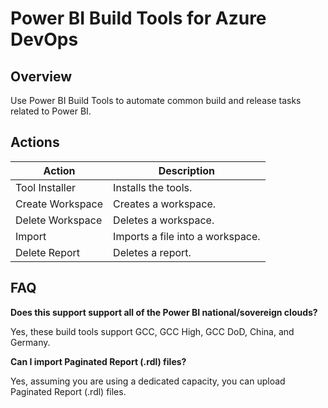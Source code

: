 # Power BI Build Tools for Azure DevOps


## Overview
Use Power BI Build Tools to automate common build and release tasks related to Power BI.


## Actions

| Action              | Description
|---------------------|------------------------------------------
| Tool Installer      | Installs the tools.
| Create Workspace    | Creates a workspace.
| Delete Workspace    | Deletes a workspace.
| Import              | Imports a file into a workspace.
| Delete Report       | Deletes a report.


## FAQ

**Does this support support all of the Power BI national/sovereign clouds?**

Yes, these build tools support GCC, GCC High, GCC DoD, China, and Germany.

  
**Can I import Paginated Report (.rdl) files?**

Yes, assuming you are using a dedicated capacity, you can upload Paginated Report (.rdl) files.